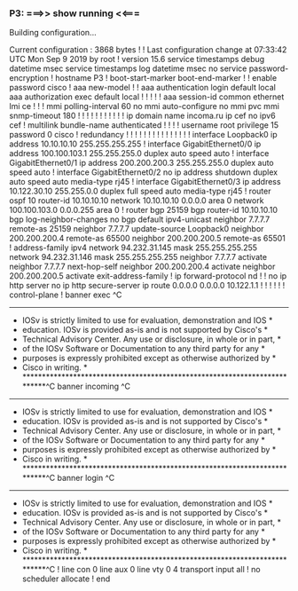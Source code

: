 ### P3: ===>> show running <<===
Building configuration...

  
Current configuration : 3868 bytes
!
! Last configuration change at 07:33:42 UTC Mon Sep 9 2019 by root
!
version 15.6
service timestamps debug datetime msec
service timestamps log datetime msec
no service password-encryption
!
hostname P3
!
boot-start-marker
boot-end-marker
!
!
enable password cisco
!
aaa new-model
!
!
aaa authentication login default local
aaa authorization exec default local 
!
!
!
!
!
aaa session-id common
ethernet lmi ce
!
!
!
mmi polling-interval 60
no mmi auto-configure
no mmi pvc
mmi snmp-timeout 180
!
!
!
!
!
!
!
!
!
!
!
ip domain name incoma.ru
ip cef
no ipv6 cef
!
multilink bundle-name authenticated
!
!
!
!
username root privilege 15 password 0 cisco
!
redundancy
!
!
! 
!
!
!
!
!
!
!
!
!
!
!
!
interface Loopback0
 ip address 10.10.10.10 255.255.255.255
!
interface GigabitEthernet0/0
 ip address 100.100.103.1 255.255.255.0
 duplex auto
 speed auto
!
interface GigabitEthernet0/1
 ip address 200.200.200.3 255.255.255.0
 duplex auto
 speed auto
!
interface GigabitEthernet0/2
 no ip address
 shutdown
 duplex auto
 speed auto
 media-type rj45
!
interface GigabitEthernet0/3
 ip address 10.122.30.10 255.255.0.0
 duplex full
 speed auto
 media-type rj45
!
router ospf 10
 router-id 10.10.10.10
 network 10.10.10.10 0.0.0.0 area 0
 network 100.100.103.0 0.0.0.255 area 0
!
router bgp 25159
 bgp router-id 10.10.10.10
 bgp log-neighbor-changes
 no bgp default ipv4-unicast
 neighbor 7.7.7.7 remote-as 25159
 neighbor 7.7.7.7 update-source Loopback0
 neighbor 200.200.200.4 remote-as 65500
 neighbor 200.200.200.5 remote-as 65501
 !
 address-family ipv4
  network 94.232.31.145 mask 255.255.255.255
  network 94.232.31.146 mask 255.255.255.255
  neighbor 7.7.7.7 activate
  neighbor 7.7.7.7 next-hop-self
  neighbor 200.200.200.4 activate
  neighbor 200.200.200.5 activate
 exit-address-family
!
ip forward-protocol nd
!
!
no ip http server
no ip http secure-server
ip route 0.0.0.0 0.0.0.0 10.122.1.1
!
!
!
!
!
!
control-plane
!
banner exec ^C
**************************************************************************
* IOSv is strictly limited to use for evaluation, demonstration and IOS  *
* education. IOSv is provided as-is and is not supported by Cisco's      *
* Technical Advisory Center. Any use or disclosure, in whole or in part, *
* of the IOSv Software or Documentation to any third party for any       *
* purposes is expressly prohibited except as otherwise authorized by     *
* Cisco in writing.                                                      *
**************************************************************************^C
banner incoming ^C
**************************************************************************
* IOSv is strictly limited to use for evaluation, demonstration and IOS  *
* education. IOSv is provided as-is and is not supported by Cisco's      *
* Technical Advisory Center. Any use or disclosure, in whole or in part, *
* of the IOSv Software or Documentation to any third party for any       *
* purposes is expressly prohibited except as otherwise authorized by     *
* Cisco in writing.                                                      *
**************************************************************************^C
banner login ^C
**************************************************************************
* IOSv is strictly limited to use for evaluation, demonstration and IOS  *
* education. IOSv is provided as-is and is not supported by Cisco's      *
* Technical Advisory Center. Any use or disclosure, in whole or in part, *
* of the IOSv Software or Documentation to any third party for any       *
* purposes is expressly prohibited except as otherwise authorized by     *
* Cisco in writing.                                                      *
**************************************************************************^C
!
line con 0
line aux 0
line vty 0 4
 transport input all
!
no scheduler allocate
!
end



